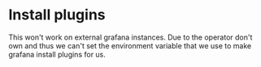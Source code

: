 # Install plugins

This won't work on external grafana instances.
Due to the operator don't own and thus we can't set the environment variable that we use to make grafana install plugins for us.
